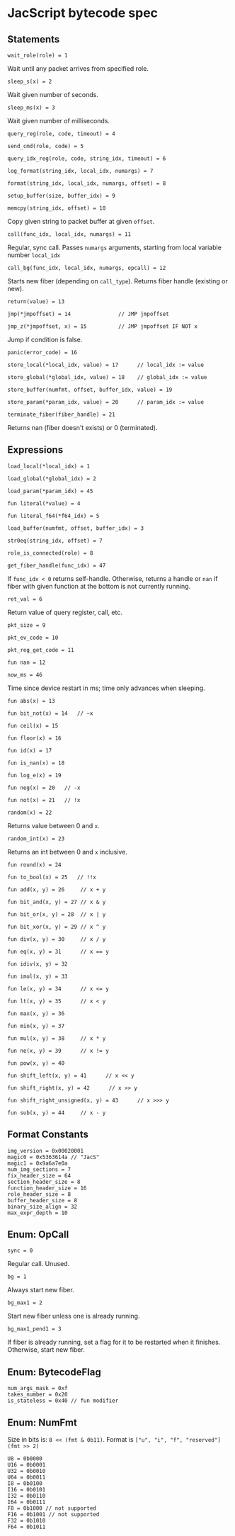 # JacScript bytecode spec

## Statements

    wait_role(role) = 1

Wait until any packet arrives from specified role.

    sleep_s(x) = 2

Wait given number of seconds.

    sleep_ms(x) = 3

Wait given number of milliseconds.

    query_reg(role, code, timeout) = 4

    send_cmd(role, code) = 5

    query_idx_reg(role, code, string_idx, timeout) = 6

    log_format(string_idx, local_idx, numargs) = 7

    format(string_idx, local_idx, numargs, offset) = 8

    setup_buffer(size, buffer_idx) = 9

    memcpy(string_idx, offset) = 10

Copy given string to packet buffer at given `offset`.

    call(func_idx, local_idx, numargs) = 11

Regular, sync call. Passes `numargs` arguments, starting from local variable number `local_idx`

    call_bg(func_idx, local_idx, numargs, opcall) = 12

Starts new fiber (depending on `call_type`). Returns fiber handle (existing or new).

    return(value) = 13

    jmp(*jmpoffset) = 14               // JMP jmpoffset

    jmp_z(*jmpoffset, x) = 15          // JMP jmpoffset IF NOT x

Jump if condition is false.

    panic(error_code) = 16

    store_local(*local_idx, value) = 17      // local_idx := value

    store_global(*global_idx, value) = 18    // global_idx := value

    store_buffer(numfmt, offset, buffer_idx, value) = 19

    store_param(*param_idx, value) = 20      // param_idx := value

    terminate_fiber(fiber_handle) = 21

Returns nan (fiber doesn't exists) or 0 (terminated).

## Expressions

    load_local(*local_idx) = 1

    load_global(*global_idx) = 2

    load_param(*param_idx) = 45

    fun literal(*value) = 4

    fun literal_f64(*f64_idx) = 5

    load_buffer(numfmt, offset, buffer_idx) = 3

    str0eq(string_idx, offset) = 7

    role_is_connected(role) = 8

    get_fiber_handle(func_idx) = 47

If `func_idx < 0` returns self-handle.
Otherwise, returns a handle or `nan` if fiber with given function at the bottom is not currently running.

    ret_val = 6

Return value of query register, call, etc.

    pkt_size = 9

    pkt_ev_code = 10

    pkt_reg_get_code = 11

    fun nan = 12

    now_ms = 46

Time since device restart in ms; time only advances when sleeping.

    fun abs(x) = 13

    fun bit_not(x) = 14   // ~x

    fun ceil(x) = 15

    fun floor(x) = 16

    fun id(x) = 17

    fun is_nan(x) = 18

    fun log_e(x) = 19

    fun neg(x) = 20   // -x

    fun not(x) = 21   // !x

    random(x) = 22

Returns value between 0 and `x`.

    random_int(x) = 23

Returns an int between 0 and `x` inclusive.

    fun round(x) = 24

    fun to_bool(x) = 25   // !!x

    fun add(x, y) = 26     // x + y

    fun bit_and(x, y) = 27 // x & y

    fun bit_or(x, y) = 28  // x | y

    fun bit_xor(x, y) = 29 // x ^ y

    fun div(x, y) = 30     // x / y

    fun eq(x, y) = 31      // x == y

    fun idiv(x, y) = 32

    fun imul(x, y) = 33

    fun le(x, y) = 34      // x <= y

    fun lt(x, y) = 35      // x < y

    fun max(x, y) = 36

    fun min(x, y) = 37

    fun mul(x, y) = 38     // x * y

    fun ne(x, y) = 39      // x != y

    fun pow(x, y) = 40

    fun shift_left(x, y) = 41      // x << y

    fun shift_right(x, y) = 42      // x >> y

    fun shift_right_unsigned(x, y) = 43      // x >>> y

    fun sub(x, y) = 44     // x - y

## Format Constants

    img_version = 0x00020001
    magic0 = 0x5363614a // "JacS"
    magic1 = 0x9a6a7e0a
    num_img_sections = 7
    fix_header_size = 64
    section_header_size = 8
    function_header_size = 16
    role_header_size = 8
    buffer_header_size = 8
    binary_size_align = 32
    max_expr_depth = 10

## Enum: OpCall

    sync = 0

Regular call. Unused.

    bg = 1

Always start new fiber.

    bg_max1 = 2

Start new fiber unless one is already running.

    bg_max1_pend1 = 3

If fiber is already running, set a flag for it to be restarted when it finishes.
Otherwise, start new fiber.

## Enum: BytecodeFlag

    num_args_mask = 0xf
    takes_number = 0x20
    is_stateless = 0x40 // fun modifier

## Enum: NumFmt

Size in bits is: `8 << (fmt & 0b11)`.
Format is `["u", "i", "f", "reserved"](fmt >> 2)`

    U8 = 0b0000
    U16 = 0b0001
    U32 = 0b0010
    U64 = 0b0011
    I8 = 0b0100
    I16 = 0b0101
    I32 = 0b0110
    I64 = 0b0111
    F8 = 0b1000 // not supported
    F16 = 0b1001 // not supported
    F32 = 0b1010
    F64 = 0b1011
